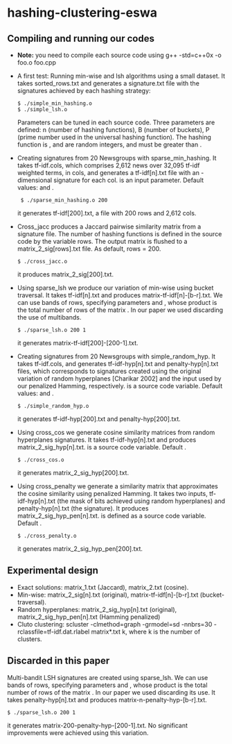 # hashing-clustering-eswa

## Compiling and running our codes

* __Note:__ you need to compile each source code using g++ -std=c++0x -o foo.o foo.cpp

* A first test: Running min-wise and lsh algorithms using a small dataset. It takes sorted_rows.txt and generates a signature.txt file with the signatures achieved by each hashing strategy:
  ```
  $ ./simple_min_hashing.o
  $ ./simple_lsh.o
  ```

  Parameters can be tuned in each source code. Three parameters are defined: n (number of hashing functions), B (number of buckets), P (prime number used in the universal hashing function). The hashing function is  ,  and  are random integers, and  must be greater than  .

* Creating signatures from 20 Newsgroups with sparse_min_hashing. It takes tf-idf.cols, which comprises 2,612 news over 32,095 tf-idf weighted terms, in cols, and generates a tf-idf[n].txt file with an  - dimensional signature for each col.  is an input parameter. Default values:  and  .
  ```
   $ ./sparse_min_hashing.o 200
  ```

  it generates tf-idf[200].txt, a file with 200 rows and 2,612 cols.

* Cross_jacc produces a Jaccard pairwise similarity matrix from a signature file. The number of hashing functions is defined in the source code by the variable rows. The output matrix is flushed to a matrix_2_sig[rows].txt file. As default, rows = 200.
  ```
  $ ./cross_jacc.o
  ```

  it produces matrix_2_sig[200].txt.

* Using sparse_lsh we produce our variation of min-wise using bucket traversal. It takes tf-idf[n].txt and produces matrix-tf-idf[n]-[b-r].txt. We can use bands of rows, specifying parameters  and  , whose product is the total number of rows of the matrix  . In our paper we used  discarding the use of multibands.
  ```
  $ ./sparse_lsh.o 200 1
  ```

  it generates matrix-tf-idf[200]-[200-1].txt.

* Creating signatures from 20 Newsgroups with simple_random_hyp. It takes tf-idf.cols, and generates tf-idf-hyp[n].txt and penalty-hyp[n].txt files, which corresponds to signatures created using the original variation of random hyperplanes [Charikar 2002] and the input used by our penalized Hamming, respectively.   is a source code variable. Default values:  and  .

  ```
  $ ./simple_random_hyp.o
  ```

  it generates tf-idf-hyp[200].txt and penalty-hyp[200].txt.

* Using cross_cos we generate cosine similarity matrices from random hyperplanes signatures. It takes tf-idf-hyp[n].txt and produces matrix_2_sig_hyp[n].txt.  is a source code variable. Default  .

  ```
  $ ./cross_cos.o
  ```

  it generates matrix_2_sig_hyp[200].txt.

* Using cross_penalty we generate a similarity matrix that approximates the cosine similarity using penalized Hamming. It takes two inputs, tf-idf-hyp[n].txt (the mask of bits achieved using random hyperplanes) and penalty-hyp[n].txt (the signature). It produces matrix_2_sig_hyp_pen[n].txt.  is defined as a source code variable. Default  .

  ```
  $ ./cross_penalty.o
  ```

  it generates matrix_2_sig_hyp_pen[200].txt.


## Experimental design

* Exact solutions: matrix_1.txt (Jaccard), matrix_2.txt (cosine).
* Min-wise: matrix_2_sig[n].txt (original), matrix-tf-idf[n]-[b-r].txt (bucket-traversal).
* Random hyperplanes: matrix_2_sig_hyp[n].txt (original), matrix_2_sig_hyp_pen[n].txt (Hamming penalized)
* Cluto clustering: scluster -clmethod=graph -grmodel=sd -nnbrs=30 -rclassfile=tf-idf.dat.rlabel matrix*.txt k, where k is the number of clusters.


## Discarded in this paper

Multi-bandit LSH signatures are created using sparse_lsh. We can use bands of rows, specifying parameters  and  , whose product is the total number of rows of the matrix  . In our paper we used  discarding its use. It takes penalty-hyp[n].txt and produces matrix-n-penalty-hyp-[b-r].txt.

```
$ ./sparse_lsh.o 200 1
```

it generates matrix-200-penalty-hyp-[200-1].txt. No significant improvements were achieved using this variation.
